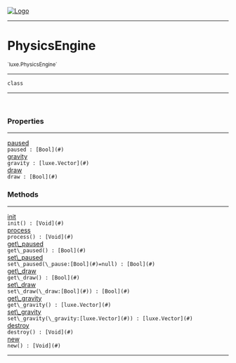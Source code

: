 
[![Logo](../../images/logo.png)](../../api/index.html)

---



<h1>PhysicsEngine</h1>
<small>`luxe.PhysicsEngine`</small>



---

`class`

---

&nbsp;
&nbsp;





<h3>Properties</h3> <hr/><span class="member apipage">
                <a name="paused"><a class="lift" href="#paused">paused</a></a><div class="clear"></div><code class="signature apipage">paused : [Bool](#)</code><br/></span>
            <span class="small_desc_flat"></span><span class="member apipage">
                <a name="gravity"><a class="lift" href="#gravity">gravity</a></a><div class="clear"></div><code class="signature apipage">gravity : [luxe.Vector](#)</code><br/></span>
            <span class="small_desc_flat"></span><span class="member apipage">
                <a name="draw"><a class="lift" href="#draw">draw</a></a><div class="clear"></div><code class="signature apipage">draw : [Bool](#)</code><br/></span>
            <span class="small_desc_flat"></span>



<h3>Methods</h3> <hr/><span class="method apipage">
            <a name="init"><a class="lift" href="#init">init</a></a> <div class="clear"></div><code class="signature apipage">init() : [Void](#)</code><br/><span class="small_desc_flat"></span>
        </span>
    <span class="method apipage">
            <a name="process"><a class="lift" href="#process">process</a></a> <div class="clear"></div><code class="signature apipage">process() : [Void](#)</code><br/><span class="small_desc_flat"></span>
        </span>
    <span class="method apipage">
            <a name="get_paused"><a class="lift" href="#get_paused">get\_paused</a></a> <div class="clear"></div><code class="signature apipage">get\_paused() : [Bool](#)</code><br/><span class="small_desc_flat"></span>
        </span>
    <span class="method apipage">
            <a name="set_paused"><a class="lift" href="#set_paused">set\_paused</a></a> <div class="clear"></div><code class="signature apipage">set\_paused(\_pause:[Bool](#)<span>=null</span>) : [Bool](#)</code><br/><span class="small_desc_flat"></span>
        </span>
    <span class="method apipage">
            <a name="get_draw"><a class="lift" href="#get_draw">get\_draw</a></a> <div class="clear"></div><code class="signature apipage">get\_draw() : [Bool](#)</code><br/><span class="small_desc_flat"></span>
        </span>
    <span class="method apipage">
            <a name="set_draw"><a class="lift" href="#set_draw">set\_draw</a></a> <div class="clear"></div><code class="signature apipage">set\_draw(\_draw:[Bool](#)<span></span>) : [Bool](#)</code><br/><span class="small_desc_flat"></span>
        </span>
    <span class="method apipage">
            <a name="get_gravity"><a class="lift" href="#get_gravity">get\_gravity</a></a> <div class="clear"></div><code class="signature apipage">get\_gravity() : [luxe.Vector](#)</code><br/><span class="small_desc_flat"></span>
        </span>
    <span class="method apipage">
            <a name="set_gravity"><a class="lift" href="#set_gravity">set\_gravity</a></a> <div class="clear"></div><code class="signature apipage">set\_gravity(\_gravity:[luxe.Vector](#)<span></span>) : [luxe.Vector](#)</code><br/><span class="small_desc_flat"></span>
        </span>
    <span class="method apipage">
            <a name="destroy"><a class="lift" href="#destroy">destroy</a></a> <div class="clear"></div><code class="signature apipage">destroy() : [Void](#)</code><br/><span class="small_desc_flat"></span>
        </span>
    <span class="method apipage">
            <a name="new"><a class="lift" href="#new">new</a></a> <div class="clear"></div><code class="signature apipage">new() : [Void](#)</code><br/><span class="small_desc_flat"></span>
        </span>
    





---

&nbsp;
&nbsp;
&nbsp;
&nbsp;